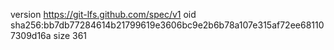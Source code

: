 version https://git-lfs.github.com/spec/v1
oid sha256:bb7db77284614b21799619e3606bc9e2b6b78a107e315af72ee681107309d16a
size 361

